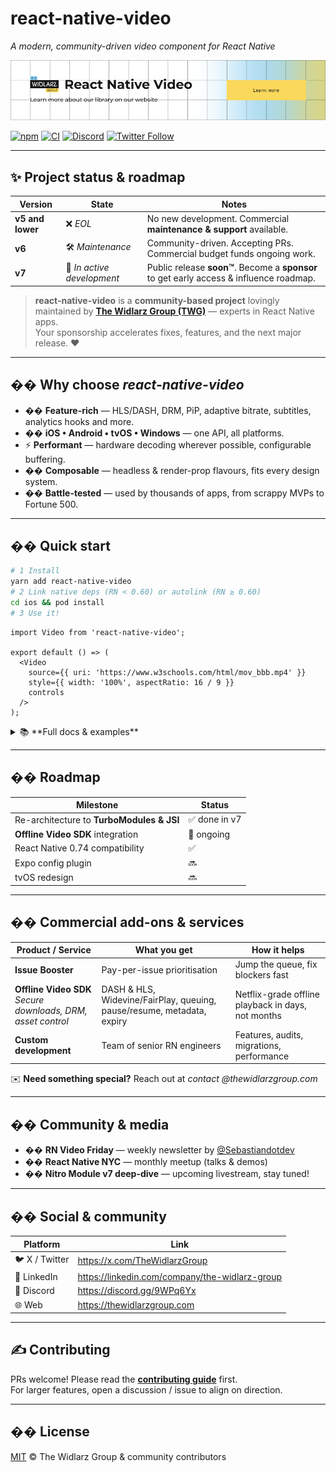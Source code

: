 # react-native-video  
*A modern, community-driven video component for React Native*

<a href="https://www.thewidlarzgroup.com/?utm_source=rnv&utm_medium=readme&utm_campaign=enterprise&utm_id=banner">
  <picture>
    <source media="(prefers-color-scheme: dark)" srcset="./docs/assets/baners/twg-dark.png" />
    <source media="(prefers-color-scheme: light)" srcset="./docs/assets/baners/twg-light.png" />
    <img alt="TheWidlarzGroup" src="./docs/assets/baners/twg-light.png" />
  </picture>
</a>

[![npm](https://img.shields.io/npm/v/react-native-video?label=npm&logo=npm)](https://www.npmjs.com/package/react-native-video)
[![CI](https://img.shields.io/github/actions/workflow/status/TheWidlarzGroup/react-native-video/ci.yml?label=CI)](https://github.com/TheWidlarzGroup/react-native-video/actions)
[![Discord](https://img.shields.io/discord/932583855555648562?label=Discord&logo=discord)](https://discord.gg/9WPq6Yx)
[![Twitter Follow](https://img.shields.io/twitter/follow/TheWidlarzGroup?style=social)](https://twitter.com/TheWidlarzGroup)

---

## ✨ Project status & roadmap

| Version | State | Notes |
|---------|-------|-------|
| **v5 and lower** | ❌ *EOL* | No new development. Commercial **maintenance & support** available. |
| **v6** | 🛠 *Maintenance* | Community-driven. Accepting PRs. Commercial budget funds ongoing work. |
| **v7** | 🚀 *In active development* | Public release **soon™**. Become a **sponsor** to get early access & influence roadmap. |

> **react-native-video** is a **community-based project** lovingly maintained by **[The Widlarz Group (TWG)](https://thewidlarzgroup.com)** — experts in React Native apps.  
> Your sponsorship accelerates fixes, features, and the next major release. ❤️

---

## �� Why choose *react-native-video*

- �� **Feature-rich** — HLS/DASH, DRM, PiP, adaptive bitrate, subtitles, analytics hooks and more.  
- �� **iOS • Android • tvOS • Windows** — one API, all platforms.  
- ⚡️ **Performant** — hardware decoding wherever possible, configurable buffering.  
- �� **Composable** — headless & render-prop flavours, fits every design system.  
- �� **Battle-tested** — used by thousands of apps, from scrappy MVPs to Fortune 500.

---

## �� Quick start

```bash
# 1 Install
yarn add react-native-video
# 2 Link native deps (RN < 0.60) or autolink (RN ≥ 0.60)
cd ios && pod install
# 3 Use it!
```

```tsx
import Video from 'react-native-video';

export default () => (
  <Video
    source={{ uri: 'https://www.w3schools.com/html/mov_bbb.mp4' }}
    style={{ width: '100%', aspectRatio: 16 / 9 }}
    controls
  />
);
```

<details>
<summary>📚 **Full docs & examples**</summary>

- Installation  
- API reference  
- Events  
- Adaptive streaming  
- DRM (Widevine / FairPlay)  
- Subtitles  
- Buffering strategies  
- Custom UI  
- Troubleshooting  

</details>

---

## �� Roadmap

| Milestone | Status |
|-----------|--------|
| Re-architecture to **TurboModules & JSI** | ✅ done in v7 |
| **Offline Video SDK** integration | 🚧 ongoing |
| React Native 0.74 compatibility | ✅ |
| Expo config plugin | 🔜 |
| tvOS redesign | 🔜 |

---

## �� Commercial add-ons & services

| Product / Service | What you get | How it helps |
|-------------------|--------------|--------------|
| **Issue Booster** | Pay-per-issue prioritisation | Jump the queue, fix blockers fast |
| **Offline Video SDK** <br>_Secure downloads, DRM, asset control_ | DASH & HLS, Widevine/FairPlay, queuing, pause/resume, metadata, expiry | Netflix-grade offline playback in days, not months |
| **Custom development** | Team of senior RN engineers | Features, audits, migrations, performance |

✉️ **Need something special?** Reach out at *contact @thewidlarzgroup.com*

---

## �� Community & media

- �� **RN Video Friday** — weekly newsletter by [@Sebastiandotdev](https://x.com/Sebastiandotdev)  
- �� **React Native NYC** — monthly meetup (talks & demos)  
- �� **Nitro Module v7 deep-dive** — upcoming livestream, stay tuned!  

---

## �� Social & community

| Platform | Link |
|----------|------|
| 🐦 X / Twitter | <https://x.com/TheWidlarzGroup> |
| 💼 LinkedIn | <https://linkedin.com/company/the-widlarz-group> |
| 💬 Discord | <https://discord.gg/9WPq6Yx> |
| 🌐 Web | <https://thewidlarzgroup.com> |

---

## ✍️ Contributing

PRs welcome! Please read the **[contributing guide](CONTRIBUTING.md)** first.  
For larger features, open a discussion / issue to align on direction.

---

## �� License

[MIT](LICENSE) © The Widlarz Group & community contributors